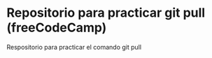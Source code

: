 # Repositorio para practicar git pull (freeCodeCamp)
Respositorio para practicar el comando git pull
